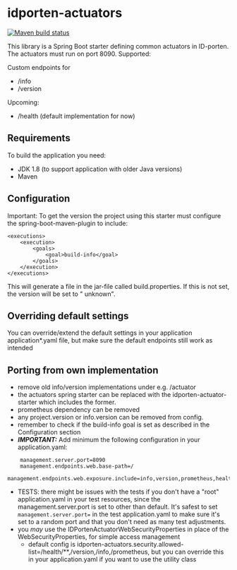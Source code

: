 # idporten-actuators

[![Maven build status](https://github.com/felleslosninger/idporten-actuator-starter/actions/workflows/call-maventests.yml/badge.svg)](https://github.com/felleslosninger/idporten-actuator-starter/actions/workflows/call-maventests.yml)

This library is a Spring Boot starter defining common actuators in ID-porten. The actuators must run on port 8090.
Supported:

Custom endpoints for
* /info
* /version

Upcoming:

* /health (default implementation for now)

## Requirements

To build the application you need:

* JDK 1.8 (to support application with older Java versions)
* Maven

## Configuration

Important: To get the version the project using this starter must configure the spring-boot-maven-plugin to include:

```
<executions>
    <execution>
        <goals>
            <goal>build-info</goal>
        </goals>
    </execution>
</executions>

```

This will generate a file in the jar-file called build.properties. If this is not set, the version will be set to "
unknown".

## Overriding default settings

You can override/extend the default settings in your application application*.yaml file, but make sure the default
endpoints still work as intended

## Porting from own implementation

- remove old info/version implementations under e.g. /actuator
- the actuators spring starter can be replaced with the idporten-actuator-starter which includes the former.
- prometheus dependency can be removed
- any project.version or info.version can be removed from config.
- remember to check if the build-info goal is set as described in the Configuration section
- ***IMPORTANT:*** Add minimum the following configuration in your application.yaml:
```
    management.server.port=8090
    management.endpoints.web.base-path=/
    management.endpoints.web.exposure.include=info,version,prometheus,health
```
- TESTS: there might be issues with the tests if you don't have a "root" application.yaml in your test resources, since the management.server.port is set to other than default. It's safest to set ```management.server.port=``` in the test application.yaml to make sure it's set to a random port and that you don't need as many test adjustments. 
- you _may_ use the IDPortenActuatorWebSecurityProperties in place of the WebSecurityProperties, for simple access management 
    - default config is idporten-actuators.security.allowed-list=/health/**,/version,/info,/prometheus, but you can
      override this in your application.yaml if you want to use the utility class

